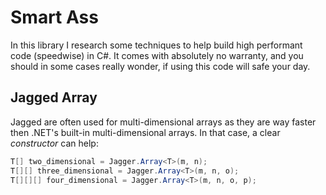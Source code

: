 # Smart Ass

In this library I research some techniques to help build high performant code
(speedwise) in C#. It comes with absolutely no warranty, and you should in some
cases really wonder, if using this code will safe your day.

## Jagged Array
Jagged are often used for multi-dimensional arrays as they are way faster then
.NET's built-in multi-dimensional arrays. In that case, a clear _constructor_
can help:

``` C#
T[] two_dimensional = Jagger.Array<T>(m, n);
T[][] three_dimensional = Jagger.Array<T>(m, n, o);
T[][][] four_dimensional = Jagger.Array<T>(m, n, o, p);
```
